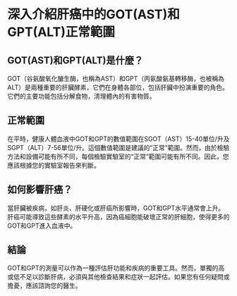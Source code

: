 
# 深入介紹肝癌中的GOT(AST)和GPT(ALT)正常範圍

## GOT(AST)和GPT(ALT)是什麼？

GOT（谷氨酸氧化醣生酶，也稱為AST）和GPT（丙氨酸氨基轉移酶，也被稱為ALT）是兩種重要的肝臟酵素，它們在身體各部位，包括肝臟中扮演重要的角色。它們的主要功能包括分解食物，清理體內的有害物質。

## 正常範圍

在平時，健康人體血液中GOT和GPT的數值範圍在SGOT（AST）15-40單位/升及SGPT（ALT）7-56單位/升。這個數值範圍是建議的“正常”範圍。然而，由於檢驗方法和設備可能有所不同，每個檢驗實驗室的“正常”範圍可能有所不同。因此，您應該根據您的實驗室報告來判斷。

## 如何影響肝癌？

當肝臟被疾病，如肝炎、肝硬化或肝癌所影響時，GOT和GPT水平通常會上升。肝癌可能導致這些酵素的水平升高，因為癌細胞能破壞正常的肝細胞，使得更多的GOT和GPT進入血液中。

## 結論

GOT和GPT的測量可以作為一種評估肝功能和疾病的重要工具。然而，單獨的高或低不足以診斷肝病，必須與其他檢查結果和症狀一起評估。如果您有任何疑問或擔憂，應該諮詢您的醫生。